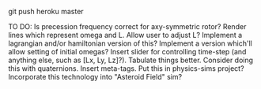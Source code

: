 git push heroku master

TO DO:
Is precession frequency correct for axy-symmetric rotor?
Render lines which represent omega and L.
Allow user to adjust L?
Implement a lagrangian and/or hamiltonian version of this?
Implement a version which'll allow setting of initial omegas?
Insert slider for controlling time-step (and anything else, such as [Lx, Ly, Lz]?).
Tabulate things better.
Consider doing this with quaternions.
Insert meta-tags.
Put this in physics-sims project?
Incorporate this technology into "Asteroid Field" sim?
